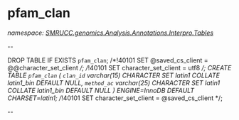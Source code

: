 ﻿# pfam_clan
_namespace: [SMRUCC.genomics.Analysis.Annotations.Interpro.Tables](./index.md)_

--
 
 DROP TABLE IF EXISTS `pfam_clan`;
 /*!40101 SET @saved_cs_client = @@character_set_client */;
 /*!40101 SET character_set_client = utf8 */;
 CREATE TABLE `pfam_clan` (
 `clan_id` varchar(15) CHARACTER SET latin1 COLLATE latin1_bin DEFAULT NULL,
 `method_ac` varchar(25) CHARACTER SET latin1 COLLATE latin1_bin DEFAULT NULL
 ) ENGINE=InnoDB DEFAULT CHARSET=latin1;
 /*!40101 SET character_set_client = @saved_cs_client */;
 
 --





